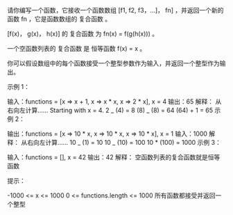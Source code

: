 请你编写一个函数，它接收一个函数数组 [f1, f2, f3，…]， fn] ，并返回一个新的函数 fn ，它是函数数组的 复合函数 。

[f(x)， g(x)， h(x)] 的 复合函数 为 fn(x) = f(g(h(x))) 。

一个空函数列表的 复合函数 是 恒等函数 f(x) = x 。

你可以假设数组中的每个函数接受一个整型参数作为输入，并返回一个整型作为输出。

示例 1：

输入：functions = [x => x + 1, x => x * x, x => 2 * x], x = 4
输出：65
解释：
从右向左计算......
Starting with x = 4.
2 _ (4) = 8
(8) _ (8) = 64
(64) + 1 = 65
示例 2：

输出：functions = [x => 10 * x, x => 10 * x, x => 10 * x], x = 1
输入：1000
解释：
从右向左计算......
10 _ (1) = 10
10 _ (10) = 100
10 \* (100) = 1000
示例 3：

输入：functions = [], x = 42
输出：42
解释：
空函数列表的复合函数就是恒等函数

提示：

-1000 <= x <= 1000
0 <= functions.length <= 1000
所有函数都接受并返回一个整型
